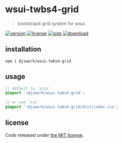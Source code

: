 # wsui-twbs4-grid
> bootstrap4 grid system for wsui.

[![version][version-image]][version-url]
[![license][license-image]][license-url]
[![size][size-image]][size-url]
[![download][download-image]][download-url]

## installation
```shell
npm i @jswork/wsui-twbs4-grid
```

## usage
```scss
// default to `scss`
@import '~@jswork/wsui-twbs4-grid';

// or use `css`
@import '~@jswork/wsui-twbs4-grid/dist/index.css';
```

## license
Code released under [the MIT license](https://github.com/afeiship/wsui-twbs4-grid/blob/master/LICENSE.txt).

[version-image]: https://img.shields.io/npm/v/@jswork/wsui-twbs4-grid
[version-url]: https://npmjs.org/package/@jswork/wsui-twbs4-grid

[license-image]: https://img.shields.io/npm/l/@jswork/wsui-twbs4-grid
[license-url]: https://github.com/afeiship/wsui-twbs4-grid/blob/master/LICENSE.txt

[size-image]: https://img.shields.io/bundlephobia/minzip/@jswork/wsui-twbs4-grid
[size-url]: https://github.com/afeiship/wsui-twbs4-grid/blob/master/dist/wsui-twbs4-grid.min.js

[download-image]: https://img.shields.io/npm/dm/@jswork/wsui-twbs4-grid
[download-url]: https://www.npmjs.com/package/@jswork/wsui-twbs4-grid

